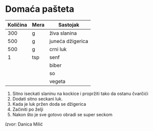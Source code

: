 # Domaća pašteta

|Količina|Mera|Sastojak|
|---|---|---|
| 300 | g   | živa slanina     |
| 500 | g   | juneća džigerica |
| 500 | g   | crni luk         |
| 1   | tsp | senf             |
|     |     | biber            |
|     |     | so               |
|     |     | vegeta           |


1. Sitno iseckati slaninu na kockice i propržiti tako da ostanu čvarčići
1. Dodati sitno seckani luk.
1. Kada je luk pržen doda se džigerica
1. Začiniti po želji
1. Nakon što je sve gotovo obradi se super seckom

*Izvor*: Danica Milić
